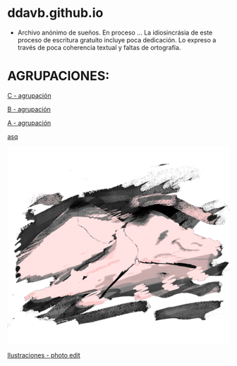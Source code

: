 # ddavb.github.io

- Archivo anónimo de sueños.
En proceso ...
La idiosincrásia de este proceso de escritura gratuito incluye poca dedicación.
Lo expreso a través de poca coherencia textual y faltas de ortografía.


# AGRUPACIONES:

[C - agrupación](./historia/Archivo_sueños_User1C.md)

[B - agrupación](./historia/Archivo_sueños_User1B.md)

[A - agrupación](./historia/Archivo_sueños_User1A.md)

[asq](./historia/Archivo_asq.md)

![melt my brain](https://raw.githubusercontent.com/ddavb/ddavb.github.io/master/_images/7AA.png)


[Ilustraciones - photo edit](./historia/ilustraciones.md)
